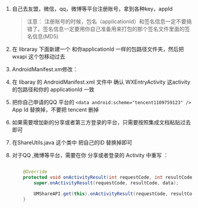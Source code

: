 1. 自己去友盟，微信，qq，微博等平台注册账号，拿到各种key，appId

   > 注意： 注册账号的时候，包名（applicationId）和签名信息一定不要搞错了。签名信息一定要用你自己准备用来打包的那个签名文件里面的签名信息(MD5)

2. 在 libraray 下面新建一个 和你applicationId 一样的包路径文件夹，然后把 wxapi 这个包移动过去

3.  AndroidManifest.xm修改：

   1. 在 libaray 的 AndroidManifest.xml 文件中 确认 WXEntryActivity 这activity 的包路径和你的 applicationId 一致
   2. 把你自己申请的QQ 平台的 `<data android:scheme="tencent1109759123" />`   App Id 替换掉，不要把 tencent 删掉
   3. 如果需要增加新的分享或者第三方登录的平台，只需要按照集成文档粘贴过去即可

4. 在ShareUtils.java 这个类中 把自己的ID 替换掉即可

5. 对于QQ ,微博等平台，需要在你 分享或者登录的 Activity 中重写 ：

   ```java

       @Override
       protected void onActivityResult(int requestCode, int resultCode, @Nullable Intent data) {
           super.onActivityResult(requestCode, resultCode, data);

           UMShareAPI.get(this).onActivityResult(requestCode, resultCode, data);
       }
   ```

   ​

